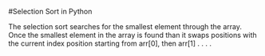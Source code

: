 #Selection Sort in Python

The selection sort searches for the smallest element through the array. Once the smallest element in the array is found than it swaps positions with the current index position starting from arr[0], then arr[1] . . . . 